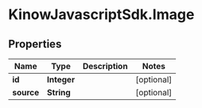# KinowJavascriptSdk.Image

## Properties
Name | Type | Description | Notes
------------ | ------------- | ------------- | -------------
**id** | **Integer** |  | [optional] 
**source** | **String** |  | [optional] 


